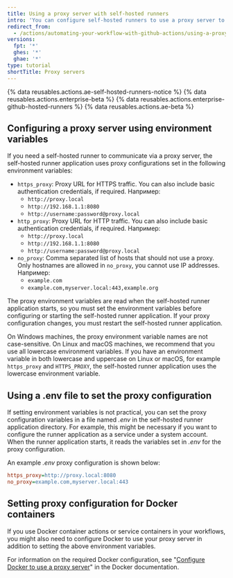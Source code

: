 ```yaml
---
title: Using a proxy server with self-hosted runners
intro: 'You can configure self-hosted runners to use a proxy server to communicate with {% data variables.product.product_name %}.'
redirect_from:
  - /actions/automating-your-workflow-with-github-actions/using-a-proxy-server-with-self-hosted-runners
versions:
  fpt: '*'
  ghes: '*'
  ghae: '*'
type: tutorial
shortTitle: Proxy servers
---
```


{% data reusables.actions.ae-self-hosted-runners-notice %}
{% data reusables.actions.enterprise-beta %}
{% data reusables.actions.enterprise-github-hosted-runners %}
{% data reusables.actions.ae-beta %}

## Configuring a proxy server using environment variables

If you need a self-hosted runner to communicate via a proxy server, the self-hosted runner application uses proxy configurations set in the following environment variables:

* `https_proxy`: Proxy URL for HTTPS traffic. You can also include basic authentication credentials, if required. Например:
  * `http://proxy.local`
  * `http://192.168.1.1:8080`
  * `http://username:password@proxy.local`
* `http_proxy`: Proxy URL for HTTP traffic. You can also include basic authentication credentials, if required. Например:
  * `http://proxy.local`
  * `http://192.168.1.1:8080`
  * `http://username:password@proxy.local`
* `no_proxy`: Comma separated list of hosts that should not use a proxy. Only hostnames are allowed in `no_proxy`, you cannot use IP addresses. Например:
  * `example.com`
  * `example.com,myserver.local:443,example.org`

The proxy environment variables are read when the self-hosted runner application starts, so you must set the environment variables before configuring or starting the self-hosted runner application. If your proxy configuration changes, you must restart the self-hosted runner application.

On Windows machines, the proxy environment variable names are not case-sensitive. On Linux and macOS machines, we recommend that you use all lowercase environment variables. If you have an environment variable in both lowercase and uppercase on Linux or macOS, for example `https_proxy` and `HTTPS_PROXY`, the self-hosted runner application uses the lowercase environment variable.

## Using a .env file to set the proxy configuration

If setting environment variables is not practical, you can set the proxy configuration variables in a file named _.env_ in the self-hosted runner application directory. For example, this might be necessary if you want to configure the runner application as a service under a system account. When the runner application starts, it reads the variables set in _.env_ for the proxy configuration.

An example _.env_ proxy configuration is shown below:

```ini
https_proxy=http://proxy.local:8080
no_proxy=example.com,myserver.local:443
```

## Setting proxy configuration for Docker containers

If you use Docker container actions or service containers in your workflows, you might also need to configure Docker to use your proxy server in addition to setting the above environment variables.

For information on the required Docker configuration, see "[Configure Docker to use a proxy server](https://docs.docker.com/network/proxy/)" in the Docker documentation.
